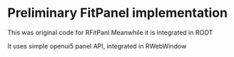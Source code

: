 # Preliminary FitPanel implementation

This was original code for RFitPanl
Meanwhile it is integrated in ROOT

It uses simple openui5 panel API, integrated in RWebWindow
